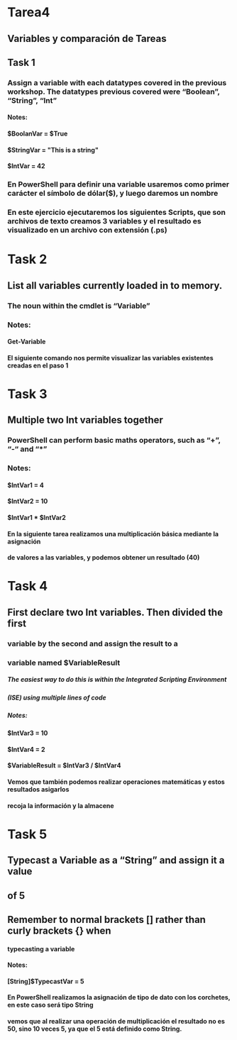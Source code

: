 # Tarea4
## Variables y comparación de Tareas
## Task 1
### Assign a variable with each datatypes covered in the previous workshop. The datatypes previous covered were “Boolean”, “String”, “Int”
#### Notes:
#### $BoolanVar = $True
#### $StringVar = "This is a string"
#### $IntVar = 42
### En PowerShell para definir una variable usaremos como primer carácter el símbolo de dólar($), y luego daremos un nombre
### En este ejercicio ejecutaremos  los siguientes Scripts, que son archivos de texto creamos 3 variables y el resultado es visualizado en un archivo con extensión (.ps)


# Task 2
## List all variables currently loaded in to memory.
### The noun within the cmdlet is “Variable”
### Notes:
#### Get-Variable
#### El siguiente comando nos permite visualizar las variables existentes creadas en el paso 1



# Task 3
## Multiple two Int variables together
### PowerShell can perform basic maths operators, such as “+”, “-“ and “*”
### Notes:
#### $IntVar1 = 4
#### $IntVar2 = 10
#### $IntVar1 * $IntVar2
#### En la siguiente tarea realizamos una multiplicación básica mediante la asignación
#### de valores a las variables, y podemos obtener un resultado (40)

# Task 4
## First declare two Int variables. Then divided the first
### variable by the second and assign the result to a
### variable named $VariableResult
##### The easiest way to do this is within the Integrated Scripting Environment
##### (ISE) using multiple lines of code
##### Notes:
#### $IntVar3 = 10
#### $IntVar4 = 2

#### $VariableResult = $IntVar3 / $IntVar4
#### Vemos que también podemos realizar operaciones matemáticas y estos resultados asigarlos
#### recoja la información y la almacene

# Task 5
## Typecast a Variable as a “String” and assign it a value
## of 5
## Remember to normal brackets [] rather than curly brackets {} when
#### typecasting a variable
#### Notes:
#### [String]$TypecastVar = 5
#### En PowerShell realizamos la asignación de tipo de dato con los corchetes, en este caso será tipo String
#### vemos que al realizar una operación de multiplicación el resultado no es 50, sino 10 veces 5, ya que el 5 está definido como  String.
